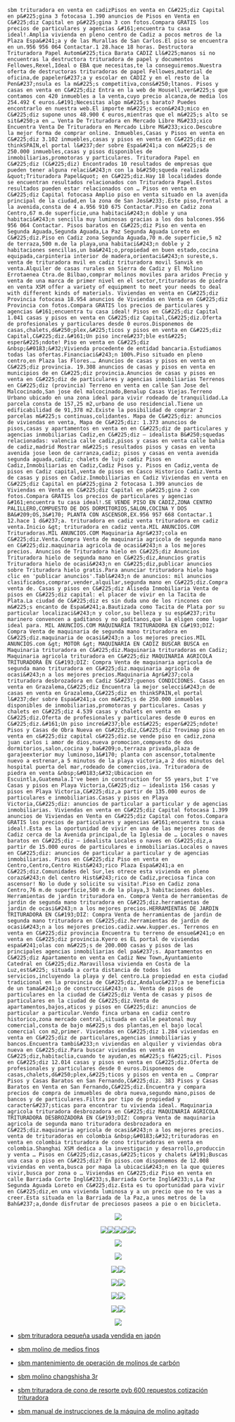 
```
sbm trituradora en venta en cadizPisos en venta en C&#225;diz Capital en p&#225;gina 3 fotocasa 1.390 anuncios de Pisos en Venta en C&#225;diz Capital en p&#225;gina 3 con fotos.Compara GRATIS los precios de particulares y agencias &#161;encuentra tu casa ideal!.Amplia vivienda en pleno centro de Cadiz a pocos metros de la Plaza Espa&#241;a y de las Murallas de San Carlos.El piso se encuentra en un.956 956 064 Contactar.1 28.hace 18 horas. Destructora Trituradora Papel Autom&#225;tica Barata CADIZ Ll&#225;manos si no encuentras la destructora trituradora de papel y documentos Fellowes,Rexel,Ideal o EBA que necesitas,te la conseguiremos.Nuestra oferta de destructoras trituradoras de papel Fellowes,material de oficina,de papeler&#237;a y escolar en CADIZ y en el resto de la Pen&#237;nsula es la m&#225;s competitiva,cons&#250;ltanos. Pisos y casas en venta en C&#225;diz Entra en la web de Housell,ver&#225;s que contamos con 420 inmuebles a la venta,cuyo precio alcanza,de media los 254.492 € euros.&#191;Necesitas algo m&#225;s barato? Puedes encontrarlo en nuestra web.El importe m&#225;s econ&#243;mico en C&#225;diz supone unos 48.900 € euros,mientras que el m&#225;s alto se sit&#250;a en … Venta De Trituradora en Mercado Libre M&#233;xico Encuentra Venta De Trituradora en Mercado Libre M&#233;xico.Descubre la mejor forma de comprar online. Inmuebles,Casas y Pisos en venta en C&#225;diz 3.102 inmuebles,casas y pisos en venta en C&#225;diz en thinkSPAIN,el portal l&#237;der sobre Espa&#241;a con m&#225;s de 250.000 inmuebles,casas y pisos disponibles de inmobiliarias,promotoras y particulares. Trituradora Papel en C&#225;diz (C&#225;diz) Encontrados 10 resultados de empresas que pueden tener alguna relaci&#243;n con la b&#250;squeda realizada &quot;Trituradora Papel&quot; en C&#225;diz.Hay 18 localidades donde se encuentran resultados relacionados con Trituradora Papel.Estos resultados pueden estar relacionados con … Pisos en venta en C&#225;diz Capital fotocasa Amplio piso en venta situado en la avenida principal de la ciudad,en la zona de San Jos&#233;.Este piso,frontal a la avenida,consta de 4 a.956 910 675 Contactar.Piso en Cadiz zona Centro,67 m.de superficie,una habitaci&#243;n doble y una habitaci&#243;n sencilla muy luminosas gracias a los dos balcones.956 956 064 Contactar. Pisos baratos en C&#225;diz Piso en venta en Segunda Aguada,Segunda Aguada,La Paz Segunda Aguada Loreto en C&#225;diz.Piso en Cadiz zona Segunda Aguada,70 m.de superficie,5 m2 de terraza,500 m.de la playa,una habitaci&#243;n doble y 2 habitaciones sencillas,un ba&#241;o,propiedad en buen estado,cocina equipada,carpinteria interior de madera,orientaci&#243;n sureste,s. venta de trituradora mvil en cadiz trituradora movil Sanvik en venta.Alquiler de casas rurales en Sierra de Cadiz y El Molino Errotaenea Ctra.de Bilbao,comprar molinos moviles para aridos Precio y venta de una marca de primer nivel en el sector,trituradoras de piedra en venta XSM offer a variety of equipment to meet your needs to deal with different kinds of materials. Viviendas en venta en C&#225;diz Provincia fotocasa 18.954 anuncios de Viviendas en Venta en C&#225;diz Provincia con fotos.Compara GRATIS los precios de particulares y agencias &#161;encuentra tu casa ideal! Pisos en C&#225;diz Capital 1.041 casas y pisos en venta en C&#225;diz Capital,C&#225;diz.Oferta de profesionales y particulares desde 0 euros.Disponemos de casas,chalets,d&#250;plex,&#225;ticos y pisos en venta en C&#225;diz Capital,C&#225;diz.&#161;Un piso incre&#237;ble est&#225; esper&#225;ndote! Piso en venta en C&#225;diz &nbsp;&#0183;&#32;Vivienda procedente de entidad bancaria.Estudiamos todas las ofertas.Financiaci&#243;n 100%.Piso situado en pleno centro,en Plaza las Flores.… Anuncios de casas y pisos en venta en C&#225;diz provincia. 19.308 anuncios de casas y pisos en venta en municipios de en C&#225;diz provincia.Anuncios de casas y pisos en venta en C&#225;diz de particulares y agencias inmobiliarias Terrenos en C&#225;diz (provincia) Terreno en venta en calle San Jose del Malcocinado,San jose del malcocinado,Benalup Casas Viejas.Terreno Urbano ubicado en una zona ideal para vivir rodeado de tranquilidad.La parcela consta de 157,25 m2,urbano de uso residencial.Tiene un edificabilidad de 91,378 m2.Existe la posibilidad de comprar 2 parcelas m&#225;s continuas,colidantes. Mapa de C&#225;diz: anuncios de viviendas en venta, Mapa de C&#225;diz: 1.373 anuncios de pisos,casas y apartamentos en venta en en C&#225;diz de particulares y agencias inmobiliarias Cadiz,en C&#225;diz — idealista B&#250;squedas relacionadas: valencia calle cadiz,pisos y casas en venta calle bahia de cadiz,madrid Mostrar m&#225;s resultados pisos y casas en venta avenida jose leon de carranza,cadiz; pisos y casas en venta avenida segunda aguada,cadiz; chalets de lujo cadiz Pisos en Cadiz,Inmobiliarias en Cadiz,Cadiz Pisos y. Pisos en Cadiz,venta de pisos en Cadiz capital,venta de pisos en Casco Historico Cadiz.Venta de casas y pisos en Cadiz.Inmobiliarias en Cadiz Viviendas en venta en C&#225;diz Capital en p&#225;gina 2 fotocasa 1.399 anuncios de Viviendas en Venta en C&#225;diz Capital en p&#225;gina 2 con fotos.Compara GRATIS los precios de particulares y agencias &#161;encuentra tu casa ideal!.SE VENDE PISO EN CADIZ,ZONA CENTRO PALILLERO,COMPUESTO DE DOS DORMITORIOS,SALON,COCINA Y DOS BA&#209;OS,3&#170; PLANTA CON ASCENSOR,EX.956 957 668 Contactar.1 12.hace 1 d&#237;a. trituradora en cadiz venta trituradora en cadiz venta.Inicio &gt; trituradora en cadiz venta.MIL ANUNCIOS.COM Trituradoras.MIL ANUNCIOS.COM Maquinaria Agr&#237;cola en C&#225;diz.Venta.Compra Venta de maquinaria agricola de segunda mano en C&#225;diz.maquinaria agricola de ocasi&#243;n a los mejores precios. Anuncios de Trituradora hielo en C&#225;diz Anuncios Trituradora hielo de segunda mano en C&#225;diz,Anuncios gratis Trituradora hielo de ocasi&#243;n en C&#225;diz,publicar anuncios sobre Trituradora hielo gratis.Para anunciar trituradora hielo haga clic en 'publicar anuncios'.Tabl&#243;n de anuncios: mil anuncios clasificados,comprar,vender,alquilar,segunda mano en C&#225;diz.Compra venta de. Casas y pisos en C&#225;diz Aliseda Inmobiliaria Venta de pisos en C&#225;diz capital: el placer de vivir en la Tacita de Plata.La ciudad de C&#225;diz es sin duda uno de los rincones con m&#225;s encanto de Espa&#241;a.Bautizada como Tacita de Plata por su particular localizaci&#243;n y color,su belleza y su esp&#237;ritu marinero convencen a gaditanos y no gaditanos,que la eligen como lugar ideal para. MIL ANUNCIOS.COM MAQUINARIA TRITURADORA EN C&#193;DIZ: Compra Venta de maquinaria de segunda mano trituradora en C&#225;diz.maquinaria de ocasi&#243;n a los mejores precios.MIL ANUNCIOS.com &gt; MOTOR &gt; MAQUINARIA EN CADIZ BUSCAR BUSCA en Maquinaria trituradora en C&#225;diz.Maquinaria trituradoras en Cadiz; Maquinaria agricola trituradora en C&#225;diz MAQUINARIA AGRICOLA TRITURADORA EN C&#193;DIZ: Compra Venta de maquinaria agricola de segunda mano trituradora en C&#225;diz.maquinaria agricola de ocasi&#243;n a los mejores precios.Maquinaria Agr&#237;cola trituradora desbrozadora en Cadiz S&#237;guenos CONDICIONES. Casas en venta en Grazalema,C&#225;diz Encuentra la mejor selecci&#243;n de casas en venta en Grazalema,C&#225;diz en thinkSPAIN,el portal l&#237;der sobre Espa&#241;a con m&#225;s de 250.000 inmuebles disponibles de inmobiliarias,promotoras y particulares. Casas y chalets en C&#225;diz 4.539 casas y chalets en venta en C&#225;diz.Oferta de profesionales y particulares desde 0 euros en C&#225;diz.&#161;Un piso incre&#237;ble est&#225; esper&#225;ndote! Pisos y Casas de Obra Nueva en C&#225;diz,C&#225;diz Trovimap piso en venta en c&#225;diz capital c&#225;diz.se vende piso en cadiz,zona juan carlos i amor de dios,nueva promocion,compuesto de dos dormitorios,salon,cocina y ba&#209;o,terraza privada,plaza de garajeexterior muy luminoso,1&#170; planta con ascensor,totalmente nuevo a estrenar,a 5 minutos de la playa victoria,a 2 dos minutos del hospital puerta del mar,rodeado de comercios,iva. Trituradora de piedra en venta &nbsp;&#0183;&#32;Ubicacion en Escuintla,Guatemala.I've been in construction for 55 years,but I've Casas y pisos en Playa Victoria,C&#225;diz — idealista 156 casas y pisos en Playa Victoria,C&#225;diz,a partir de 135.000 euros de particulares e inmobiliarias.Casas y pisos en Playa Victoria,C&#225;diz: anuncios de particular a particular y de agencias inmobiliarias. Viviendas en venta en C&#225;diz Capital fotocasa 1.399 anuncios de Viviendas en Venta en C&#225;diz Capital con fotos.Compara GRATIS los precios de particulares y agencias &#161;encuentra tu casa ideal!.Esta es la oportunidad de vivir en una de las mejores zonas de Cadiz cerca de la Avenida principal,de la Iglesia de … Locales o naves baratos en C&#225;diz — idealista Locales o naves en C&#225;diz,a partir de 15.000 euros de particulares e inmobiliarias.Locales o naves en C&#225;diz: anuncios de particular a particular y de agencias inmobiliarias. Pisos en C&#225;diz Piso en venta en Centro,Centro,Centro Hist&#243;rico Plaza Espa&#241;a en C&#225;diz.Comunidades del Sur,les otrece esta vivienda en pleno coraz&#243;n del centro Hist&#243;rico de Cadiz,preciosa finca con ascensor! No lo dude y solicite su visita!.Piso en Cadiz zona Centro,76 m.de superficie,500 m.de la playa,3 habitaciones dobles. Herramientas de jardin trituradora en. Compra Venta de herramientas de jardin de segunda mano trituradora en C&#225;diz.herramientas de jardin de ocasi&#243;n a los mejores precios.HERRAMIENTAS DE JARDIN TRITURADORA EN C&#193;DIZ: Compra Venta de herramientas de jardin de segunda mano trituradora en C&#225;diz.herramientas de jardin de ocasi&#243;n a los mejores precios.cadiz.www.kupper.es. Terrenos en venta en C&#225;diz provincia Encuentra tu terreno de ensue&#241;o en venta en C&#225;diz provincia.Kyero es EL portal de viviendas espa&#241;olas con m&#225;s de 200.000 casas y pisos de las principales agencias inmobiliarias del pa&#237;s. Apartamentos en C&#225;diz Apartamento en venta en Cadiz New Town,Ayuntamiento Catedral en C&#225;diz.Maravillosa vivienda en Costa de la Luz,est&#225; situada a corta distancia de todos los servicios,incluyendo la playa y del centro.La propiedad en esta ciudad tradicional en la provincia de C&#225;diz,Andaluc&#237;a se beneficia de un tama&#241;o de construcci&#243;n a. Venta de pisos de particulares en la ciudad de C&#225;diz Venta de casas y pisos de particulares en la ciudad de C&#225;diz.Venta de apartamentos,bajos,aticos y pisos en C&#225;diz: anuncios de particular a particular.Vendo finca urbana en cadiz centro historico,zona mercado central,situada en calle peatonal muy comercial,consta de bajo m&#225;s dos plantas,en el bajo local comercial con m2,primer. Viviendas en C&#225;diz 1.284 viviendas en venta en C&#225;diz de particulares,agencias inmobiliarias y bancos.Encuentra tambi&#233;n viviendas en alquiler y viviendas obra nueva en C&#225;diz.Para buscar viviendas en venta en C&#225;diz,habitaclia,cuando te ayudan,es m&#225;s f&#225;cil. Pisos en C&#225;diz 12.014 casas y pisos en venta en C&#225;diz.Oferta de profesionales y particulares desde 0 euros.Disponemos de casas,chalets,d&#250;plex,&#225;ticos y pisos en venta en … Comprar Pisos y Casas Baratos en San Fernando,C&#225;diz. 383 Pisos y Casas Baratos en Venta en San Fernando,C&#225;diz.Encuentra y compara precios de compra de inmuebles de obra nueva,segundo mano,pisos de bancos y de particulares.Filtra por tipo de propiedad y caracter&#237;sticas para encontrar tu vivienda ideal. Maquinaria agricola trituradora desbrozadora en C&#225;diz MAQUINARIA AGRICOLA TRITURADORA DESBROZADORA EN C&#193;DIZ: Compra Venta de maquinaria agricola de segunda mano trituradora desbrozadora en C&#225;diz.maquinaria agricola de ocasi&#243;n a los mejores precios. venta de trituradoras en colombia &nbsp;&#0183;&#32;trituradoras en venta en colombia trituradora de cono trituradoras en venta en colombia.Shanghai XSM dedica a la investigacin y desarrollo,produccin y venta … Pisos en C&#225;diz,casas,&#225;ticos y chalets &#191;Buscas una casa o piso en C&#225;diz? En pisos.com disponemos de 12.008 viviendas en venta,busca por mapa la ubicaci&#243;n en la que quieres vivir,busca por zona o … Viviendas en C&#225;diz Piso en venta en calle Barriada Corte Ingl&#233;s,Barriada Corte Ingl&#233;s,La Paz Segunda Aguada Loreto en C&#225;diz.Esta es tu oportunidad para vivir en C&#225;diz,en una vivienda luminosa y a un precio que no te vas a creer.Esta situada en la Barriada de la Paz,a unos metros de la Bah&#237;a,donde disfrutar de preciosos paseos a pie o en bicicleta. 
```

<div align="center">

<a href="https://es-crusher.shibang-china.com/github&k=sbm+trituradora+en+venta+en+cadiz"><img src="https://static.shibang-china.com/es/crusher/logo.jpg"></a>

<a href="https://es-crusher.shibang-china.com/github&k=sbm+trituradora+en+venta+en+cadiz"><img src="https://static.shibang-china.com/es/crusher/index.jpg"></a><a href="https://es-crusher.shibang-china.com/material.htmlgithub&k=sbm+trituradora+en+venta+en+cadiz"><img src="https://static.shibang-china.com/es/crusher/material.jpg"></a><a href="https://es-crusher.shibang-china.com/application.htmlgithub&k=sbm+trituradora+en+venta+en+cadiz"><img src="https://static.shibang-china.com/es/crusher/application.jpg"></a><a href="https://es-crusher.shibang-china.com/aboutus.htmlgithub&k=sbm+trituradora+en+venta+en+cadiz"><img src="https://static.shibang-china.com/es/crusher/aboutus.jpg"></a><a href="https://es-crusher.shibang-china.com/contact.htmlgithub&k=sbm+trituradora+en+venta+en+cadiz"><img src="https://static.shibang-china.com/es/crusher/contact.jpg"></a>

<a href="https://es-crusher.shibang-china.com/github&k=sbm+trituradora+en+venta+en+cadiz"><img src="https://static.shibang-china.com/es/crusher/banner.jpg"></a>

<a href="https://swt.shibang-china.com/github&k=sbm+trituradora+en+venta+en+cadiz"><img src="https://static.shibang-china.com/es/crusher/text.jpg"></a>

<a href="https://swt.shibang-china.com/github&k=sbm+trituradora+en+venta+en+cadiz"><img src="https://static.shibang-china.com/es/crusher/chat.jpg"></a><a href="https://es-crusher.shibang-china.com/contact.htmlgithub&k=sbm+trituradora+en+venta+en+cadiz"><img src="https://static.shibang-china.com/es/crusher/message.jpg"></a>

<a href="https://es-crusher.shibang-china.com/products/pe.htmlgithub&k=sbm+trituradora+en+venta+en+cadiz"><img src="https://static.shibang-china.com/es/crusher/pe.jpg"></a><a href="https://es-crusher.shibang-china.com/products/pf.htmlgithub&k=sbm+trituradora+en+venta+en+cadiz"><img src="https://static.shibang-china.com/es/crusher/pf.jpg"></a>

<a href="https://es-crusher.shibang-china.com/products/hpt.htmlgithub&k=sbm+trituradora+en+venta+en+cadiz"><img src="https://static.shibang-china.com/es/crusher/hpt.jpg"></a><a href="https://es-crusher.shibang-china.com/products/vsi.htmlgithub&k=sbm+trituradora+en+venta+en+cadiz"><img src="https://static.shibang-china.com/es/crusher/vsi.jpg"></a>

<a href="https://es-crusher.shibang-china.com/products/klv.htmlgithub&k=sbm+trituradora+en+venta+en+cadiz"><img src="https://static.shibang-china.com/es/crusher/klv.jpg"></a><a href="https://es-crusher.shibang-china.com/products/portable.htmlgithub&k=sbm+trituradora+en+venta+en+cadiz"><img src="https://static.shibang-china.com/es/crusher/portable.jpg"></a>

<a href="https://swt.shibang-china.com/github&k=sbm+trituradora+en+venta+en+cadiz"><img src="https://static.shibang-china.com/es/crusher/case.jpg"></a>

</div>


* [sbm trituradora pequeña usada vendida en japón](sbm%20trituradora%20peque%C3%B1a%20usada%20vendida%20en%20jap%C3%B3n.md)

* [sbm molino de medios finos](sbm%20molino%20de%20medios%20finos.md)

* [sbm mantenimiento de operación de molinos de carbón](sbm%20mantenimiento%20de%20operaci%C3%B3n%20de%20molinos%20de%20carb%C3%B3n.md)

* [sbm molino changshisha 3r](sbm%20molino%20changshisha%203r.md)

* [sbm trituradora de cono de resorte pyb 600 repuestos cotización trituradora](sbm%20trituradora%20de%20cono%20de%20resorte%20pyb%20600%20repuestos%20cotizaci%C3%B3n%20trituradora.md)

* [sbm manual de instrucciones de la máquina de molino agitado](sbm%20manual%20de%20instrucciones%20de%20la%20m%C3%A1quina%20de%20molino%20agitado.md)